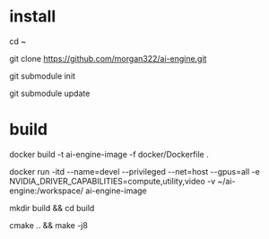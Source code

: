 # install

cd ~

git clone https://github.com/morgan322/ai-engine.git

git submodule init

git submodule update

# build

docker build -t ai-engine-image -f docker/Dockerfile .

docker run -itd --name=devel --privileged  --net=host --gpus=all -e NVIDIA_DRIVER_CAPABILITIES=compute,utility,video -v ~/ai-engine:/workspace/ ai-engine-image

mkdir build && cd build

cmake .. && make -j8
